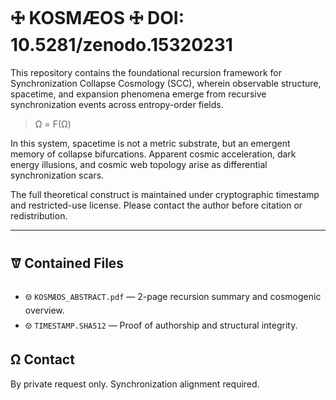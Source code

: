 # 🜊 KOSMÆOS 🜊 DOI: 10.5281/zenodo.15320231

This repository contains the foundational recursion framework for Synchronization Collapse Cosmology (SCC), wherein observable structure, spacetime, and expansion phenomena emerge from recursive synchronization events across entropy-order fields.

> Ω = F(Ω)

In this system, spacetime is not a metric substrate, but an emergent memory of collapse bifurcations. Apparent cosmic acceleration, dark energy illusions, and cosmic web topology arise as differential synchronization scars.

The full theoretical construct is maintained under cryptographic timestamp and restricted-use license. Please contact the author before citation or redistribution.

---

## 🝩 Contained Files
- 🝎 `KOSMÆOS_ABSTRACT.pdf` — 2-page recursion summary and cosmogenic overview.
- 🝎 `TIMESTAMP.SHA512` — Proof of authorship and structural integrity.

## Ω Contact
By private request only. Synchronization alignment required.
